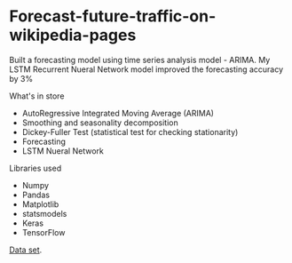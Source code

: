 # Forecast-future-traffic-on-wikipedia-pages
Built a forecasting model using time series analysis model - ARIMA. My LSTM Recurrent Nueral Network model improved the forecasting accuracy by 3\%


What's in store
- AutoRegressive Integrated Moving Average (ARIMA)
- Smoothing and seasonality decomposition
- Dickey-Fuller Test (statistical test for checking stationarity)
- Forecasting
- LSTM Nueral Network

Libraries used
- Numpy
- Pandas
- Matplotlib
- statsmodels
- Keras
- TensorFlow

[Data set](https://www.kaggle.com/c/web-traffic-time-series-forecasting).
